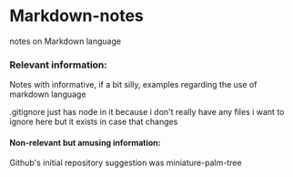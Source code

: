 # Markdown-notes
notes on Markdown language 

### Relevant information:
Notes with informative, if a bit silly, examples regarding the use of markdown language

.gitignore just has node in it because i don't really have any files i want to ignore here but it exists in case that changes

#### Non-relevant but amusing information:
Github's initial repository suggestion was miniature-palm-tree
